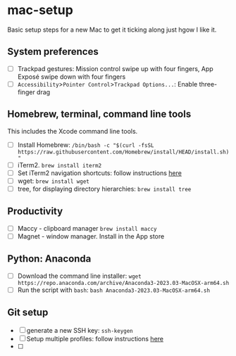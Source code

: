 # mac-setup
Basic setup steps for a new Mac to get it ticking along just hgow I like it. 

## System preferences
 - [ ] Trackpad gestures: Mission control swipe up with four fingers, App Exposé swipe down with four fingers
 - [ ] `Accessibility`>`Pointer Control`>`Trackpad Options...`: Enable three-finger drag

## Homebrew, terminal, command line tools
This includes the Xcode command line tools. 
 - [ ] Install Homebrew: `/bin/bash -c "$(curl -fsSL https://raw.githubusercontent.com/Homebrew/install/HEAD/install.sh)"`
 - [ ] iTerm2. `brew install iterm2`
 - [ ] Set iTerm2 navigation shortcuts: follow instructions [here](https://coderwall.com/p/h6yfda/use-and-to-jump-forwards-backwards-words-in-iterm-2-on-os-x)
 - [ ] wget: `brew install wget`
 - [ ] tree, for displaying directory hierarchies: `brew install tree`
 
## Productivity
 - [ ] Maccy - clipboard manager `brew install maccy`
 - [ ] Magnet - window manager. Install in the App store

## Python: Anaconda
 - [ ] Download the command line installer: `wget https://repo.anaconda.com/archive/Anaconda3-2023.03-MacOSX-arm64.sh`
 - [ ] Run the script with `bash`: `bash Anaconda3-2023.03-MacOSX-arm64.sh`

## Git setup
 - [ ] generate a new SSH key: `ssh-keygen`
 - [ ] Setup multiple profiles: follow instructions [here](https://www.freecodecamp.org/news/how-to-handle-multiple-git-configurations-in-one-machine/)
 - [ ] 
